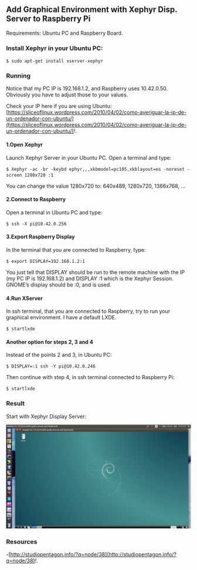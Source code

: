 
## Add Graphical Environment with Xephyr Disp. Server to Raspberry Pi ##

Requirements: Ubuntu PC and Raspberry Board.

### Install Xephyr in your Ubuntu PC: ###

```
$ sudo apt-get install xserver-xephyr
```

### Running ###

Notice that my PC IP is 192.168.1.2, and Raspberry uses 10.42.0.50. Obviously you have to adjust those to your values.

Check your IP here if you are using Ubuntu: [https://sliceoflinux.wordpress.com/2010/04/02/como-averiguar-la-ip-de-un-ordenador-con-ubuntu/](https://sliceoflinux.wordpress.com/2010/04/02/como-averiguar-la-ip-de-un-ordenador-con-ubuntu/)!.

#### 1.Open Xephyr ####

Launch Xephyr Server in your Ubuntu PC. Open a terminal and type:

```
$ Xephyr -ac -br -keybd ephyr,,,xkbmodel=pc105,xkblayout=es -noreset -screen 1280x720 :1
```

You can change the value 1280x720 to: 640x489, 1280x720, 1366x768, ...

#### 2.Connect to Raspberry ####

Open a terminal in Ubuntu PC and type:

```
$ ssh -X pi@10.42.0.256
```

#### 3.Export Raspberry Display ####

In the terminal that you are connected to Raspberry, type:

```
$ export DISPLAY=192.168.1.2:1
```

You just tell that DISPLAY should be run to the remote machine with the IP (my PC IP is 192.168.1.2) and DISPLAY :1 which is the Xephyr Session. GNOME’s display should be :0, and is used.

#### 4.Run XServer ####

In ssh terminal, that you are connected to Raspberry, try to run your graphical environment. I have a default LXDE.

```
$ startlxde
```

#### Another option for steps 2, 3 and 4 ####

Instead of the points 2 and 3, in Ubuntu PC:

```
$ DISPLAY=:1 ssh -Y pi@10.42.0.246
```

Then continue with step 4, in ssh terminal connected to Raspberry Pi:

```
$ startlxde
```

### Result ###

Start with Xephyr Display Server:

![image](/posts/raspberry/add_graphical_environment_xephyr_to_raspberry_pi/startlxde-DisplayServer.png)

### Resources ###

-[http://studiopentagon.info/?q=node/38](http://studiopentagon.info/?q=node/38)!.

